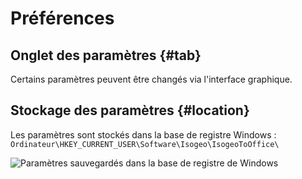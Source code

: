 # Préférences

## Onglet des paramètres {#tab}

Certains paramètres peuvent être changés via l'interface graphique.


## Stockage des paramètres {#location}

Les paramètres sont stockés dans la base de registre Windows : `Ordinateur\HKEY_CURRENT_USER\Software\Isogeo\IsogeoToOffice\`

![Paramètres sauvegardés dans la base de registre de Windows](/assets/settings_location_registry.png)
